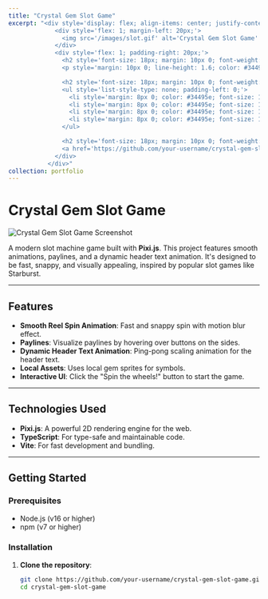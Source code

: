 ```yaml
---
title: "Crystal Gem Slot Game"
excerpt: "<div style='display: flex; align-items: center; justify-content: space-between; font-size: 14px; background: linear-gradient(135deg, #f5f7fa, #c3cfe2); padding: 20px; border-radius: 12px; box-shadow: 0 8px 16px rgba(0, 0, 0, 0.2);'>
             <div style='flex: 1; margin-left: 20px;'>
               <img src='/images/slot.gif' alt='Crystal Gem Slot Game' style='max-width: 100%; border-radius: 12px; box-shadow: 0 8px 16px rgba(0, 0, 0, 0.2); transition: transform 0.3s ease;'>
             </div>
             <div style='flex: 1; padding-right: 20px;'>
               <h2 style='font-size: 18px; margin: 10px 0; font-weight: bold; color: #2c3e50; text-transform: uppercase; letter-spacing: 1px;'>Description</h2>
               <p style='margin: 10px 0; line-height: 1.6; color: #34495e; font-size: 14px;'>Crystal Gem Slot Game is a modern slot machine game built with Pixi.js. It features smooth reel spin animations, dynamic paylines, and a visually appealing design inspired by popular slot games like Starburst. Spin the reels, visualize paylines, and enjoy the thrill of winning!</p>

               <h2 style='font-size: 18px; margin: 10px 0; font-weight: bold; color: #2c3e50; text-transform: uppercase; letter-spacing: 1px;'>Technologies Used</h2>
               <ul style='list-style-type: none; padding-left: 0;'>
                 <li style='margin: 8px 0; color: #34495e; font-size: 14px;'><span style='color: #863ce7; font-weight: bold; margin-right: 8px;'>•</span> <b>Pixi.js</b>: For smooth 2D rendering and animations.</li>
                 <li style='margin: 8px 0; color: #34495e; font-size: 14px;'><span style='color: #863ce7; font-weight: bold; margin-right: 8px;'>•</span> <b>TypeScript</b>: For type-safe and maintainable code.</li>
                 <li style='margin: 8px 0; color: #34495e; font-size: 14px;'><span style='color: #863ce7; font-weight: bold; margin-right: 8px;'>•</span> <b>Vite</b>: For fast development and bundling.</li>
                 <li style='margin: 8px 0; color: #34495e; font-size: 14px;'><span style='color: #863ce7; font-weight: bold; margin-right: 8px;'>•</span> <b>Local Assets</b>: Uses local gem sprites for symbols.</li>
               </ul>

               <h2 style='font-size: 18px; margin: 10px 0; font-weight: bold; color: #2c3e50; text-transform: uppercase; letter-spacing: 1px;'>GitHub Link</h2>
               <a href='https://github.com/your-username/crystal-gem-slot-game' style='text-decoration: none; color: #3498db; font-weight: bold; font-size: 14px; padding: 8px 16px; background: #ecf0f1; border-radius: 6px; display: inline-block; transition: background 0.3s ease;'>View on GitHub</a>
             </div>   
           </div>"
collection: portfolio
---
```

# Crystal Gem Slot Game

![Crystal Gem Slot Game Screenshot](/images/slot.gif) <!-- Add a screenshot if available -->

A modern slot machine game built with **Pixi.js**. This project features smooth animations, paylines, and a dynamic header text animation. It's designed to be fast, snappy, and visually appealing, inspired by popular slot games like Starburst.

---

## Features

- **Smooth Reel Spin Animation**: Fast and snappy spin with motion blur effect.
- **Paylines**: Visualize paylines by hovering over buttons on the sides.
- **Dynamic Header Text Animation**: Ping-pong scaling animation for the header text.
- **Local Assets**: Uses local gem sprites for symbols.
- **Interactive UI**: Click the "Spin the wheels!" button to start the game.

---

## Technologies Used

- **Pixi.js**: A powerful 2D rendering engine for the web.
- **TypeScript**: For type-safe and maintainable code.
- **Vite**: For fast development and bundling.

---

## Getting Started

### Prerequisites

- Node.js (v16 or higher)
- npm (v7 or higher)

### Installation

1. **Clone the repository**:
   ```bash
   git clone https://github.com/your-username/crystal-gem-slot-game.git
   cd crystal-gem-slot-game

